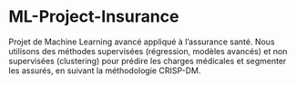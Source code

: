# ML-Project-Insurance
Projet de Machine Learning avancé appliqué à l’assurance santé. Nous utilisons des méthodes supervisées (régression, modèles avancés) et non supervisées (clustering) pour prédire les charges médicales et segmenter les assurés, en suivant la méthodologie CRISP-DM.

